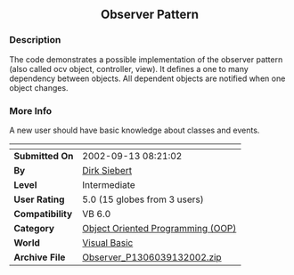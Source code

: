 ﻿<div align="center">

## Observer Pattern


</div>

### Description

The code demonstrates a possible implementation of the observer pattern (also called ocv object, controller, view). It defines a one to many dependency between objects. All dependent objects are notified when one object changes.
 
### More Info
 
A new user should have basic knowledge about classes and events.


<span>             |<span>
---                |---
**Submitted On**   |2002-09-13 08:21:02
**By**             |[Dirk Siebert](https://github.com/Planet-Source-Code/PSCIndex/blob/master/ByAuthor/dirk-siebert.md)
**Level**          |Intermediate
**User Rating**    |5.0 (15 globes from 3 users)
**Compatibility**  |VB 6\.0
**Category**       |[Object Oriented Programming \(OOP\)](https://github.com/Planet-Source-Code/PSCIndex/blob/master/ByCategory/object-oriented-programming-oop__1-47.md)
**World**          |[Visual Basic](https://github.com/Planet-Source-Code/PSCIndex/blob/master/ByWorld/visual-basic.md)
**Archive File**   |[Observer\_P1306039132002\.zip](https://github.com/Planet-Source-Code/dirk-siebert-observer-pattern__1-38957/archive/master.zip)








